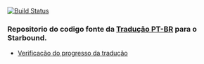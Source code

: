 [![Build Status](https://travis-ci.org/JuniorDark/Starbound.svg?branch=master)](https://travis-ci.org/JuniorDark/Starbound)
### Repositorio do codigo fonte da [Tradução PT-BR](https://github.com/JuniorDark/Starbound_PTBR) para o Starbound.
* [Verificação do progresso da tradução](https://juniordark.github.io/Starbound/)

